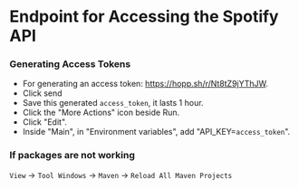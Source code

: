 # Endpoint for Accessing the Spotify API

### Generating Access Tokens
- For generating an access token: https://hopp.sh/r/Nt8tZ9jYThJW.
- Click send
- Save this generated `access_token`, it lasts 1 hour.
- Click the "More Actions" icon beside Run.
- Click "Edit".
- Inside "Main", in "Environment variables", add "API_KEY=`access_token`".

### If packages are not working
`View` -> `Tool Windows` -> `Maven` -> `Reload All Maven Projects`
